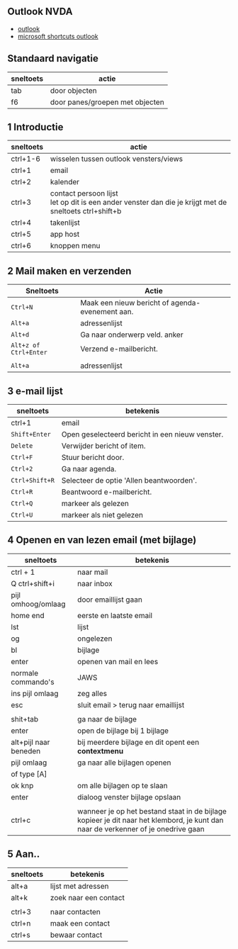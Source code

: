 ## Outlook NVDA

- [outlook](../outlook.md)
- [microsoft shortcuts outlook](https://support.microsoft.com/en-us/office/keyboard-shortcuts-for-outlook-3cdeb221-7ae5-4c1d-8c1d-9e63216c1efd)


## Standaard navigatie
| sneltoets | actie |
|---|---|
|tab| door objecten|
|f6| door panes/groepen met objecten|

## 1 Introductie 

| sneltoets | actie |
|---|---|
| ctrl+1-6| wisselen tussen outlook vensters/views|
| ctrl+1 | email |
| ctrl+2 | kalender |
| ctrl+3 | contact persoon lijst <br> let op dit is een ander venster dan die je krijgt met de sneltoets ctrl+shift+b |
| ctrl+4 | takenlijst |
| ctrl+5 | app host |
| ctrl+6 | knoppen menu|

## 2 Mail maken en verzenden
| Sneltoets           | Actie                                      |
|---------------------|--------------------------------------------|
| `Ctrl+N`            | Maak een nieuw bericht of agenda-evenement aan. |
| `Alt+a` | adressenlijst |
| `Alt+d`            | Ga naar onderwerp veld. anker|
| `Alt+z of Ctrl+Enter`        | Verzend e-mailbericht.|
|||
| `Alt+a` | adressenlijst |

## 3 e-mail lijst
| sneltoets | betekenis |
|---|---|
| ctrl+1 | email |
| `Shift+Enter`       | Open geselecteerd bericht in een nieuw venster.  |
| `Delete`            | Verwijder bericht of item.                 |
| `Ctrl+F`            | Stuur bericht door.                        |
| `Ctrl+2`            | Ga naar agenda.                            |
| `Ctrl+Shift+R`      | Selecteer de optie 'Allen beantwoorden'.   |
| `Ctrl+R`            | Beantwoord e-mailbericht.                  |
| `Ctrl+Q`            | markeer als gelezen                |
| `Ctrl+U`            | markeer als niet gelezen              |

## 4 Openen en van lezen email (met bijlage)

| sneltoets | betekenis |
|---|---|
| ctrl + 1 | naar mail |
| Q ctrl+shift+i | naar inbox|
| pijl omhoog/omlaag | door emaillijst gaan |
| home end | eerste en laatste email |
| lst | lijst |
| og | ongelezen |
| bl | bijlage |
| enter | openen van mail en lees |
| normale commando's | JAWS |
| ins pijl omlaag | zeg alles |
| esc | sluit email > terug naar emaillijst |
|||
| shit+tab | ga naar de bijlage |
| enter | open de bijlage bij 1 bijlage |
| alt+pijl naar beneden | bij meerdere bijlage en dit opent een **contextmenu** |
| pijl omlaag | ga naar alle bijlagen openen |
| of type [A] |  |
| ok knp | om alle bijlagen op te slaan |
| enter | dialoog venster bijlage opslaan |
|||
|ctrl+c|wanneer je op het bestand staat in de bijlage kopieer je dit naar het klembord, je kunt dan naar de verkenner of je onedrive gaan|


## 5 Aan..
| sneltoets | betekenis |
|---|---|
|alt+a|lijst met adressen|
|alt+k| zoek naar een contact|
|||
|ctrl+3|naar contacten|
|ctrl+n| maak een contact|
|ctrl+s| bewaar contact|

